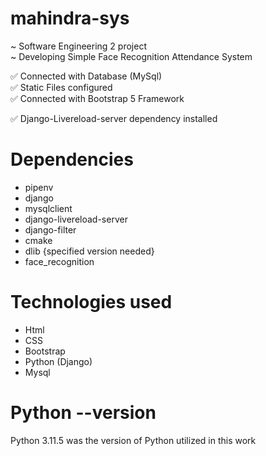 # mahindra-sys
~ Software Engineering 2 project <br>
~ Developing Simple Face Recognition Attendance System

✅ Connected with Database (MySql) <br>
✅ Static Files configured <br>
✅ Connected with Bootstrap 5 Framework <br>

✅ Django-Livereload-server dependency installed

# Dependencies <br>
- pipenv <br>
- django <br>
- mysqlclient <br>
- django-livereload-server <br>
- django-filter <br>
- cmake <br>
- dlib {specified version needed} <br>
- face_recognition <br>

# Technologies used
- Html <br>
- CSS <br>
- Bootstrap <br>
- Python (Django) <br>
- Mysql <br>

# Python --version <br>
Python 3.11.5 was the 
version of Python utilized in this work <br>
